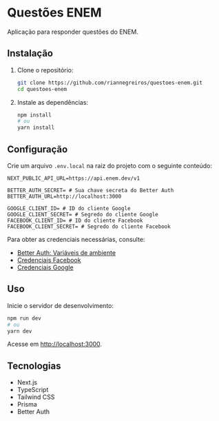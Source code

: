 # Questões ENEM

Aplicação para responder questões do ENEM.

## Instalação
1. Clone o repositório:
   ```bash
   git clone https://github.com/riannegreiros/questoes-enem.git
   cd questoes-enem
   ```
2. Instale as dependências:
   ```bash
   npm install
   # ou
   yarn install
   ```

## Configuração
Crie um arquivo `.env.local` na raiz do projeto com o seguinte conteúdo:

```env
NEXT_PUBLIC_API_URL=https://api.enem.dev/v1

BETTER_AUTH_SECRET= # Sua chave secreta do Better Auth
BETTER_AUTH_URL=http://localhost:3000

GOOGLE_CLIENT_ID= # ID do cliente Google
GOOGLE_CLIENT_SECRET= # Segredo do cliente Google
FACEBOOK_CLIENT_ID= # ID do cliente Facebook
FACEBOOK_CLIENT_SECRET= # Segredo do cliente Facebook
```

Para obter as credenciais necessárias, consulte:
- [Better Auth: Variáveis de ambiente](https://www.better-auth.com/docs/installation#set-environment-variables)
- [Credenciais Facebook](https://www.better-auth.com/docs/authentication/facebook#get-your-facebook-credentials)
- [Credenciais Google](https://www.better-auth.com/docs/authentication/google#get-your-google-credentials)

## Uso
Inicie o servidor de desenvolvimento:
```bash
npm run dev
# ou
yarn dev
```
Acesse em [http://localhost:3000](http://localhost:3000).

## Tecnologias
- Next.js
- TypeScript
- Tailwind CSS
- Prisma
- Better Auth

